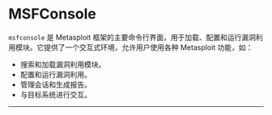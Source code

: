 # MSFConsole

`msfconsole` 是 Metasploit 框架的主要命令行界面，用于加载、配置和运行漏洞利用模块。它提供了一个交互式环境，允许用户使用各种 Metasploit 功能，如：

- 搜索和加载漏洞利用模块。
- 配置和运行漏洞利用。
- 管理会话和生成报告。
- 与目标系统进行交互。

---

